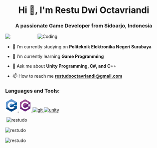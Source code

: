 <h1 align="center">Hi 👋, I'm Restu Dwi Octavriandi</h1>
<h3 align="center">A passionate Game Developer from Sidoarjo, Indonesia</h3>
<img align="right" alt="Coding" width="400" src="https://i.pinimg.com/originals/e4/26/70/e426702edf874b181aced1e2fa5c6cde.gif">

![](https://komarev.com/ghpvc/?username=restudo&label=PROFILE+VIEWS)

- 🔭 I’m currently studying on **Politeknik Elektronika Negeri Surabaya**

- 🌱 I’m currently learning **Game Programming**

- 💬 Ask me about **Unity Programming, C#, and C++**

- 📫 How to reach me **restudooctavriandi@gmail.com**

<!-- <h3 align="left">Connect with me:</h3>
<p align="left">
<a href="https://linkedin.com/in/zibrilyy" target="blank"><img align="center" src="https://raw.githubusercontent.com/rahuldkjain/github-profile-readme-generator/master/src/images/icons/Social/linked-in-alt.svg" alt="zibrilyy" height="30" width="40" /></a>
<a href="https://instagram.com/zibrilyt7_" target="blank"><img align="center" src="https://raw.githubusercontent.com/rahuldkjain/github-profile-readme-generator/master/src/images/icons/Social/instagram.svg" alt="zibrilyt7_" height="30" width="40" /></a>
</p> -->

<h3 align="left">Languages and Tools:</h3>
<p align="left"> <a href="https://www.w3schools.com/cpp/" target="_blank" rel="noreferrer"> <img src="https://raw.githubusercontent.com/devicons/devicon/master/icons/cplusplus/cplusplus-original.svg" alt="cplusplus" width="40" height="40"/> </a> <a href="https://www.w3schools.com/cs/" target="_blank" rel="noreferrer"> <img src="https://raw.githubusercontent.com/devicons/devicon/master/icons/csharp/csharp-original.svg" alt="csharp" width="40" height="40"/> </a> <a href="https://git-scm.com/" target="_blank" rel="noreferrer"> <img src="https://www.vectorlogo.zone/logos/git-scm/git-scm-icon.svg" alt="git" width="40" height="40"/> </a> <a href="https://unity.com/" target="_blank" rel="noreferrer"> <img src="https://www.vectorlogo.zone/logos/unity3d/unity3d-icon.svg" alt="unity" width="40" height="40"/> </a> </p>

<p>&nbsp;<img align="center" src="https://github-readme-stats.vercel.app/api?username=restudo&show_icons=true&locale=en" alt="restudo" /></p>

<p><img align="center" src="https://github-readme-stats.vercel.app/api/top-langs?username=restudoy&show_icons=true&locale=en&layout=compact" alt="restudo" /></p>

<p><img align="center" src="https://github-readme-streak-stats.herokuapp.com/?user=restudo&" alt="restudo" /></p>
